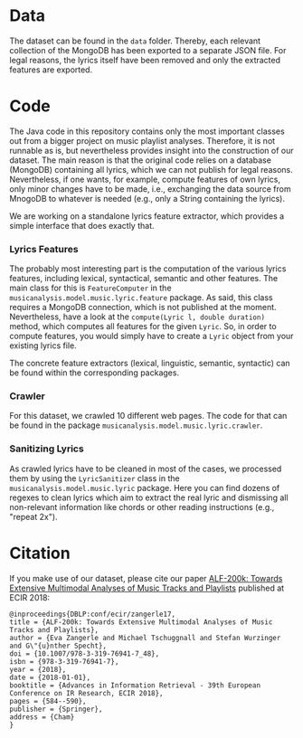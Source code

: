 # Data

The dataset can be found in the `data` folder. Thereby, each relevant collection of the MongoDB has been exported to a separate JSON file. For legal reasons, the lyrics itself have been removed and only the extracted features are exported.

# Code

The Java code in this repository contains only the most important classes out from a bigger project on music playlist analyses. Therefore, it is not runnable as is, but nevertheless provides insight into the construction of our dataset. The main reason is that the original code relies on a database (MongoDB) containing all lyrics, which we can not publish for legal reasons. Nevertheless, if one wants, for example, compute features of own lyrics, only minor changes have to be made, i.e., exchanging the data source from MnogoDB to whatever is needed (e.g., only a String containing the lyrics).

We are working on a standalone lyrics feature extractor, which provides a simple interface that does exactly that.


### Lyrics Features

The probably most interesting part is the computation of the various lyrics features, including lexical, syntactical, semantic and other features. The main class for this is `FeatureComputer` in the `musicanalysis.model.music.lyric.feature` package. As said, this class requires a MongoDB connection, which is not published at the moment. Nevertheless, have a look at the `compute(Lyric l, double duration)` method, which computes all features for the given `Lyric`. So, in order to compute features, you would simply have to create a `Lyric` object from your existing lyrics file.

The concrete feature extractors (lexical, linguistic, semantic, syntactic) can be found within the corresponding packages.


### Crawler

For this dataset, we crawled 10 different web pages. The code for that can be found in the package `musicanalysis.model.music.lyric.crawler`.


### Sanitizing Lyrics

As crawled lyrics have to be cleaned in most of the cases, we processed them by using the `LyricSanitizer` class in the `musicanalysis.model.music.lyric` package. Here you can find dozens of regexes to clean lyrics which aim to extract the real lyric and dismissing all non-relevant information like chords or other reading instructions (e.g., "repeat 2x").

# Citation
If you make use of our dataset, please cite our paper [ALF-200k: Towards Extensive Multimodal Analyses of Music Tracks and Playlists](https://link.springer.com/chapter/10.1007%2F978-3-319-76941-7_48) published at ECIR 2018: 
```
@inproceedings{DBLP:conf/ecir/zangerle17,
title = {ALF-200k: Towards Extensive Multimodal Analyses of Music Tracks and Playlists},
author = {Eva Zangerle and Michael Tschuggnall and Stefan Wurzinger and G\"{u}nther Specht},
doi = {10.1007/978-3-319-76941-7_48},
isbn = {978-3-319-76941-7},
year = {2018},
date = {2018-01-01},
booktitle = {Advances in Information Retrieval - 39th European Conference on IR Research, ECIR 2018},
pages = {584--590},
publisher = {Springer},
address = {Cham}
}

